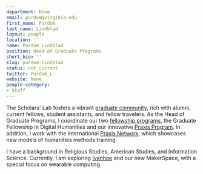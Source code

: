 ```yaml
---
department: None
email: purdom@virginia.edu
first_name: Purdom
last_name: Lindblad
layout: people
location: ''
name: Purdom Lindblad
position: Head of Graduate Programs
short_bio: ''
slug: purdom-lindblad
status: not_current
twitter: Purdom_L
website: None
people-category:
- Staff
---
```

The Scholars' Lab fosters a vibrant [graduate community](/people), rich with alumni, current fellows, student assistants, and fellow travelers. As the Head of Graduate Programs, I coordinate our two [fellowship programs](/student-opportunities), the Graduate Fellowship in Digital Humanities and our innovative [Praxis Program](http://www.praxis.scholarslab.org). In addition, I work with the international [Praxis Network](http://www.praxis-network.org), which showcases new models of humanities methods training.

I have a background in Religious Studies, American Studies, and Information Science. Currently, I am exploring [Ivanhoe](http://www.ivanhoe.scholarslab.org) and our new MakerSpace, with a special focus on wearable computing.
